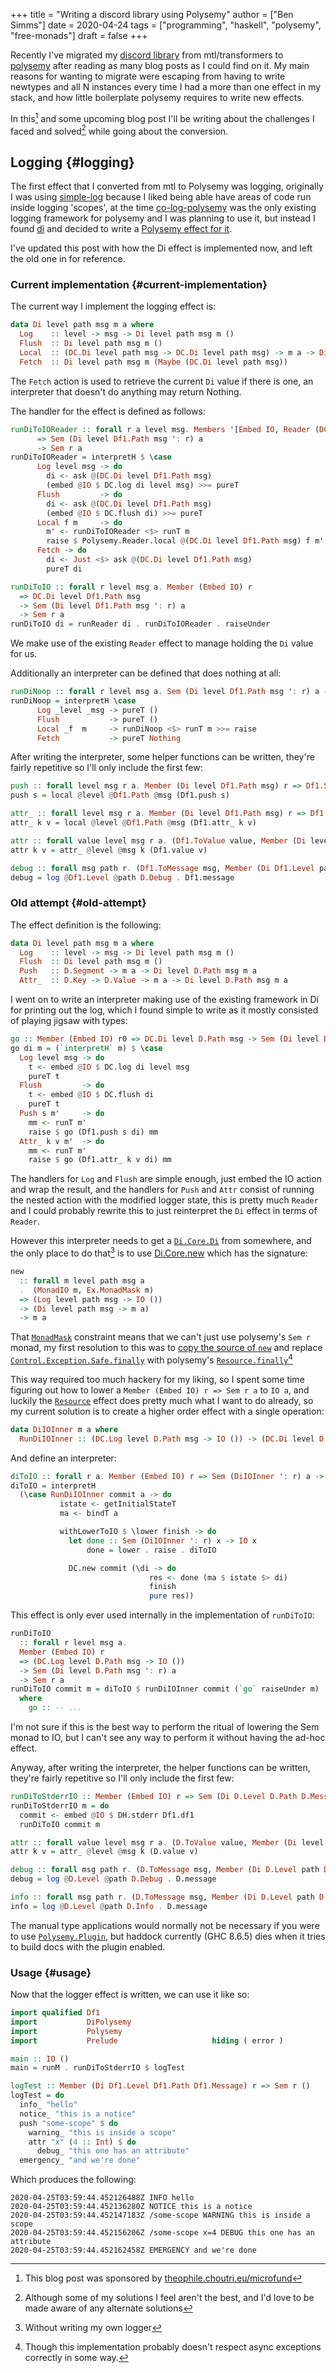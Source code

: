 +++
title = "Writing a discord library using Polysemy"
author = ["Ben Simms"]
date = 2020-04-24
tags = ["programming", "haskell", "polysemy", "free-monads"]
draft = false
+++

Recently I've migrated my [discord library](https://github.com/nitros12/calamity) from mtl/transformers to [polysemy](https://github.com/isovector/polysemy)
after reading as many blog posts as I could find on it. My main reasons for
wanting to migrate were escaping from having to write newtypes and all N
instances every time I had a more than one effect in my stack, and how little
boilerplate polysemy requires to write new effects.

In this[^fn:1] and some upcoming blog post I'll be writing about the challenges I
faced and solved[^fn:2] while going about the conversion.


## Logging {#logging}

The first effect that I converted from mtl to Polysemy was logging, originally I
was using [simple-log](https://hackage.haskell.org/package/simple-log) because I liked being able have areas of code run inside
logging 'scopes', at the time [co-log-polysemy](https://hackage.haskell.org/package/co-log-polysemy) was the only existing logging
framework for polysemy and I was planning to use it, but instead I found [di](https://hackage.haskell.org/package/di) and
decided to write a [Polysemy effect for it](https://github.com/nitros12/di-polysemy).

I've updated this post with how the Di effect is implemented now, and left the
old one in for reference.


### Current implementation {#current-implementation}

The current way I implement the logging effect is:

```haskell
data Di level path msg m a where
  Log    :: level -> msg -> Di level path msg m ()
  Flush  :: Di level path msg m ()
  Local  :: (DC.Di level path msg -> DC.Di level path msg) -> m a -> Di level path msg m a
  Fetch  :: Di level path msg m (Maybe (DC.Di level path msg))
```

The `Fetch` action is used to retrieve the current `Di` value if there is one,
an interpreter that doesn't do anything may return Nothing.

The handler for the effect is defined as follows:

```haskell
runDiToIOReader :: forall r a level msg. Members '[Embed IO, Reader (DC.Di level Df1.Path msg)] r
      => Sem (Di level Df1.Path msg ': r) a
      -> Sem r a
runDiToIOReader = interpretH $ \case
      Log level msg -> do
        di <- ask @(DC.Di level Df1.Path msg)
        (embed @IO $ DC.log di level msg) >>= pureT
      Flush         -> do
        di <- ask @(DC.Di level Df1.Path msg)
        (embed @IO $ DC.flush di) >>= pureT
      Local f m     -> do
        m' <- runDiToIOReader <$> runT m
        raise $ Polysemy.Reader.local @(DC.Di level Df1.Path msg) f m'
      Fetch -> do
        di <- Just <$> ask @(DC.Di level Df1.Path msg)
        pureT di

runDiToIO :: forall r level msg a. Member (Embed IO) r
  => DC.Di level Df1.Path msg
  -> Sem (Di level Df1.Path msg ': r) a
  -> Sem r a
runDiToIO di = runReader di . runDiToIOReader . raiseUnder
```

We make use of the existing `Reader` effect to manage holding the `Di` value for us.

Additionally an interpreter can be defined that does nothing at all:

```haskell
runDiNoop :: forall r level msg a. Sem (Di level Df1.Path msg ': r) a -> Sem r a
runDiNoop = interpretH \case
      Log _level _msg -> pureT ()
      Flush           -> pureT ()
      Local _f  m     -> runDiNoop <$> runT m >>= raise
      Fetch           -> pureT Nothing
```

After writing the interpreter, some helper functions can be written,
they're fairly repetitive so I'll only include the first few:

```haskell
push :: forall level msg r a. Member (Di level Df1.Path msg) r => Df1.Segment -> Sem r a -> Sem r a
push s = local @level @Df1.Path @msg (Df1.push s)

attr_ :: forall level msg r a. Member (Di level Df1.Path msg) r => Df1.Key -> Df1.Value -> Sem r a -> Sem r a
attr_ k v = local @level @Df1.Path @msg (Df1.attr_ k v)

attr :: forall value level msg r a. (Df1.ToValue value, Member (Di level Df1.Path msg) r) => Df1.Key -> value -> Sem r a -> Sem r a
attr k v = attr_ @level @msg k (Df1.value v)

debug :: forall msg path r. (Df1.ToMessage msg, Member (Di Df1.Level path Df1.Message) r) => msg -> Sem r ()
debug = log @Df1.Level @path D.Debug . Df1.message
```


### Old attempt {#old-attempt}

The effect definition is the following:

```haskell
data Di level path msg m a where
  Log    :: level -> msg -> Di level path msg m ()
  Flush  :: Di level path msg m ()
  Push   :: D.Segment -> m a -> Di level D.Path msg m a
  Attr_  :: D.Key -> D.Value -> m a -> Di level D.Path msg m a
```

I went on to write an interpreter making use of the existing framework in Di for
printing out the log, which I found simple to write as it mostly consisted of
playing jigsaw with types:

```haskell
go :: Member (Embed IO) r0 => DC.Di level D.Path msg -> Sem (Di level D.Path msg ': r0) a0 -> Sem r0 a0
go di m = (`interpretH` m) $ \case
  Log level msg -> do
    t <- embed @IO $ DC.log di level msg
    pureT t
  Flush         -> do
    t <- embed @IO $ DC.flush di
    pureT t
  Push s m'     -> do
    mm <- runT m'
    raise $ go (Df1.push s di) mm
  Attr_ k v m'  -> do
    mm <- runT m'
    raise $ go (Df1.attr_ k v di) mm
```

The handlers for `Log` and `Flush` are simple enough, just embed the IO action
and wrap the result, and the handlers for `Push` and `Attr` consist of running
the nested action with the modified logger state, this is pretty much `Reader`
and I could probably rewrite this to just reinterpret the `Di` effect in terms
of `Reader`.

However this interpreter needs to get a [`Di.Core.Di`](https://hackage.haskell.org/package/di-core-1.0.4/docs/Di-Core.html#t:Di) from somewhere, and the
only place to do that[^fn:3] is to use [Di.Core.new](https://hackage.haskell.org/package/di-core-1.0.4/docs/Di-Core.html#v:new) which has the signature:

```haskell
new
  :: forall m level path msg a
  .  (MonadIO m, Ex.MonadMask m)
  => (Log level path msg -> IO ())
  -> (Di level path msg -> m a)
  -> m a
```

That [`MonadMask`](https://hackage.haskell.org/package/exceptions-0.10.0/docs/Control-Monad-Catch.html#t:MonadMask) constraint means that we can't just use polysemy's `Sem r`
monad, my first resolution to this was to [copy the source of `new`](https://github.com/nitros12/di-polysemy/blob/863cc0072d846b1d96eca6467bc836bd098f7bb7/src/DiPolysemy.hs#L68-L124) and replace
[`Control.Exception.Safe.finally`](http://hackage.haskell.org/package/safe-exceptions-0.1.7.0/docs/Control-Exception-Safe.html#v:finally) with polysemy's [`Resource.finally`](https://hackage.haskell.org/package/polysemy-1.3.0.0/docs/Polysemy-Resource.html#v:finally)[^fn:4]

This way required too much hackery for my liking, so I spent some time
figuring out how to lower a `Member (Embed IO) r => Sem r a` to `IO a`, and
luckily the [`Resource`](https://hackage.haskell.org/package/polysemy-1.3.0.0/docs/src/Polysemy.Resource.html#resourceToIO) effect does pretty much what I want to do already, so my
current solution is to create a higher order effect with a single operation:

```haskell
data DiIOInner m a where
  RunDiIOInner :: (DC.Log level D.Path msg -> IO ()) -> (DC.Di level D.Path msg -> m a) -> DiIOInner m a
```

And define an interpreter:

```haskell
diToIO :: forall r a. Member (Embed IO) r => Sem (DiIOInner ': r) a -> Sem r a
diToIO = interpretH
  (\case RunDiIOInner commit a -> do
           istate <- getInitialStateT
           ma <- bindT a

           withLowerToIO $ \lower finish -> do
             let done :: Sem (DiIOInner ': r) x -> IO x
                 done = lower . raise . diToIO

             DC.new commit (\di -> do
                               res <- done (ma $ istate $> di)
                               finish
                               pure res))
```

This effect is only ever used internally in the implementation of `runDiToIO`:

```haskell
runDiToIO
  :: forall r level msg a.
  Member (Embed IO) r
  => (DC.Log level D.Path msg -> IO ())
  -> Sem (Di level D.Path msg ': r) a
  -> Sem r a
runDiToIO commit m = diToIO $ runDiIOInner commit (`go` raiseUnder m)
  where
    go :: -- ...
```

I'm not sure if this is the best way to perform the ritual of lowering the Sem
monad to IO, but I can't see any way to perform it without having the ad-hoc
effect.

Anyway, after writing the interpreter, the helper functions can be written,
they're fairly repetitive so I'll only include the first few:

```haskell
runDiToStderrIO :: Member (Embed IO) r => Sem (Di D.Level D.Path D.Message ': r) a -> Sem r a
runDiToStderrIO m = do
  commit <- embed @IO $ DH.stderr Df1.df1
  runDiToIO commit m

attr :: forall value level msg r a. (D.ToValue value, Member (Di level D.Path msg) r) => D.Key -> value -> Sem r a -> Sem r a
attr k v = attr_ @level @msg k (D.value v)

debug :: forall msg path r. (D.ToMessage msg, Member (Di D.Level path D.Message) r) => msg -> Sem r ()
debug = log @D.Level @path D.Debug . D.message

info :: forall msg path r. (D.ToMessage msg, Member (Di D.Level path D.Message) r) => msg -> Sem r ()
info = log @D.Level @path D.Info . D.message
```

The manual type applications would normally not be necessary if you were to use
[`Polysemy.Plugin`](https://hackage.haskell.org/package/polysemy-plugin), but haddock currently (GHC 8.6.5) dies when it tries to build
docs with the plugin enabled.


### Usage {#usage}

Now that the logger effect is written, we can use it like so:

```haskell
import qualified Df1
import           DiPolysemy
import           Polysemy
import           Prelude                     hiding ( error )

main :: IO ()
main = runM . runDiToStderrIO $ logTest

logTest :: Member (Di Df1.Level Df1.Path Df1.Message) r => Sem r ()
logTest = do
  info_ "hello"
  notice_ "this is a notice"
  push "some-scope" $ do
    warning_ "this is inside a scope"
    attr "x" (4 :: Int) $ do
      debug_ "this one has an attribute"
  emergency_ "and we're done"
```

Which produces the following:

```nil
2020-04-25T03:59:44.452126488Z INFO hello
2020-04-25T03:59:44.452136280Z NOTICE this is a notice
2020-04-25T03:59:44.452147183Z /some-scope WARNING this is inside a scope
2020-04-25T03:59:44.452156206Z /some-scope x=4 DEBUG this one has an attribute
2020-04-25T03:59:44.452162458Z EMERGENCY and we're done
```

[^fn:1]: This blog post was sponsored by [theophile.choutri.eu/microfund](https://theophile.choutri.eu/microfund.html)
[^fn:2]: Although some of my solutions I feel aren't the best, and I'd love to be made aware of any alternate solutions
[^fn:3]: Without writing my own logger
[^fn:4]: Though this implementation probably doesn't respect async exceptions correctly in some way.
